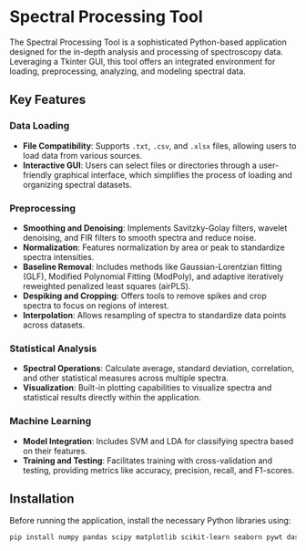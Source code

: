 # Spectral Processing Tool

The Spectral Processing Tool is a sophisticated Python-based application designed for the in-depth analysis and processing of spectroscopy data. Leveraging a Tkinter GUI, this tool offers an integrated environment for loading, preprocessing, analyzing, and modeling spectral data.

## Key Features

### Data Loading
- **File Compatibility**: Supports `.txt`, `.csv`, and `.xlsx` files, allowing users to load data from various sources.
- **Interactive GUI**: Users can select files or directories through a user-friendly graphical interface, which simplifies the process of loading and organizing spectral datasets.

### Preprocessing
- **Smoothing and Denoising**: Implements Savitzky-Golay filters, wavelet denoising, and FIR filters to smooth spectra and reduce noise.
- **Normalization**: Features normalization by area or peak to standardize spectra intensities.
- **Baseline Removal**: Includes methods like Gaussian-Lorentzian fitting (GLF), Modified Polynomial Fitting (ModPoly), and adaptive iteratively reweighted penalized least squares (airPLS).
- **Despiking and Cropping**: Offers tools to remove spikes and crop spectra to focus on regions of interest.
- **Interpolation**: Allows resampling of spectra to standardize data points across datasets.

### Statistical Analysis
- **Spectral Operations**: Calculate average, standard deviation, correlation, and other statistical measures across multiple spectra.
- **Visualization**: Built-in plotting capabilities to visualize spectra and statistical results directly within the application.

### Machine Learning
- **Model Integration**: Includes SVM and LDA for classifying spectra based on their features.
- **Training and Testing**: Facilitates training with cross-validation and testing, providing metrics like accuracy, precision, recall, and F1-scores.

## Installation

Before running the application, install the necessary Python libraries using:

```bash
pip install numpy pandas scipy matplotlib scikit-learn seaborn pywt dask
